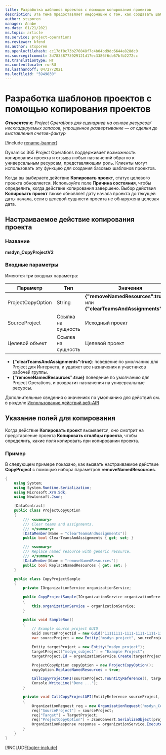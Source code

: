 ```yaml
---
title: Разработка шаблонов проектов с помощью копирования проектов
description: Эта тема предоставляет информацию о том, как создавать шаблоны проектов с помощью настраиваемого действия копирования проекта.
author: stsporen
manager: Annbe
ms.date: 01/21/2021
ms.topic: article
ms.service: project-operations
ms.reviewer: kfend
ms.author: stsporen
ms.openlocfilehash: cc17df0c73b276048f7c4b04bd9dc6644e828dc0
ms.sourcegitcommit: 3d78338773929121d17ec3386f6cb67bfb2272cc
ms.translationtype: HT
ms.contentlocale: ru-RU
ms.lasthandoff: 04/27/2021
ms.locfileid: "5949830"
---
```

# <a name="develop-project-templates-with-copy-project"></a>Разработка шаблонов проектов с помощью копирования проектов

_**Относится к:** Project Operations для сценариев на основе ресурсов/нескладируемых запасов, упрощенное развертывание — от сделки до выставления счетов-фактур_

[!include [rename-banner](~/includes/cc-data-platform-banner.md)]

Dynamics 365 Project Operations поддерживает возможность копирования проекта и отзыва любых назначений обратно к универсальным ресурсам, представляющим роль. Клиенты могут использовать эту функцию для создания базовых шаблонов проектов.

Когда вы выбираете действие **Копировать проект**, статус целевого проекта обновляется. Используйте поле **Причина состояния**, чтобы определить, когда действие копирования завершено. Выбор действия **Копировать проект** также обновляет дату начала проекта до текущей даты начала, если в целевой сущности проекта не обнаружена целевая дата.

## <a name="copy-project-custom-action"></a>Настраиваемое действие копирования проекта 

### <a name="name"></a>Название 

**msdyn_CopyProjectV2**

### <a name="input-parameters"></a>Входные параметры
Имеются три входных параметра:

| Параметр          | Тип   | Значения                                                   | 
|--------------------|--------|----------------------------------------------------------|
| ProjectCopyOption  | String | **{"removeNamedResources":true}** или **{"clearTeamsAndAssignments":true}** |
| SourceProject      | Ссылка на сущность | Исходный проект |
| Целевой объект             | Ссылка на сущность | Целевой проект |


- **{"clearTeamsAndAssignments":true}**: поведение по умолчанию для Project для Интернета, и удаляет все назначения и участников рабочей группы.
- **{"removeNamedResources":true}** поведение по умолчанию для Project Operations, и возвратит назначения на универсальные ресурсы.

Дополнительные сведения о значениях по умолчанию для действий см. в разделе [Использование действий веб-API](/powerapps/developer/common-data-service/webapi/use-web-api-actions)

## <a name="specify-fields-to-copy"></a>Указание полей для копирования 
Когда действие **Копировать проект** вызывается, оно смотрит на представление проекта **Копировать столбцы проекта**, чтобы определить, какие поля копировать при копировании проекта.


### <a name="example"></a>Пример
В следующем примере показано, как вызвать настраиваемое действие **CopyProject** с помощью набора параметров **removeNamedResources**.
```C#
{
    using System;
    using System.Runtime.Serialization;
    using Microsoft.Xrm.Sdk;
    using Newtonsoft.Json;

    [DataContract]
    public class ProjectCopyOption
    {
        /// <summary>
        /// Clear teams and assignments.
        /// </summary>
        [DataMember(Name = "clearTeamsAndAssignments")]
        public bool ClearTeamsAndAssignments { get; set; }

        /// <summary>
        /// Replace named resource with generic resource.
        /// </summary>
        [DataMember(Name = "removeNamedResources")]
        public bool ReplaceNamedResources { get; set; }
    }

    public class CopyProjectSample
    {
        private IOrganizationService organizationService;

        public CopyProjectSample(IOrganizationService organizationService)
        {
            this.organizationService = organizationService;
        }

        public void SampleRun()
        {
            // Example source project GUID
            Guid sourceProjectId = new Guid("11111111-1111-1111-1111-111111111111");
            var sourceProject = new Entity("msdyn_project", sourceProjectId);

            Entity targetProject = new Entity("msdyn_project");
            targetProject["msdyn_subject"] = "Example Project";
            targetProject.Id = organizationService.Create(targetProject);

            ProjectCopyOption copyOption = new ProjectCopyOption();
            copyOption.ReplaceNamedResources = true;

            CallCopyProjectAPI(sourceProject.ToEntityReference(), targetProject.ToEntityReference(), copyOption);
            Console.WriteLine("Done ...");
        }

        private void CallCopyProjectAPI(EntityReference sourceProject, EntityReference TargetProject, ProjectCopyOption projectCopyOption)
        {
            OrganizationRequest req = new OrganizationRequest("msdyn_CopyProjectV2");
            req["SourceProject"] = sourceProject;
            req["Target"] = TargetProject;
            req["ProjectCopyOption"] = JsonConvert.SerializeObject(projectCopyOption);
            OrganizationResponse response = organizationService.Execute(req);
        }
    }
}
```


[!INCLUDE[footer-include](../includes/footer-banner.md)]